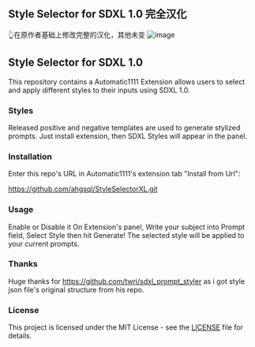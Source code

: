 
## Style Selector for SDXL 1.0 完全汉化
👆在原作者基础上修改完整的汉化，其他未变
![image](https://github.com/HelloARP/StyleSelectorXL_ZH/assets/100839391/dbe1d1bf-3bba-4ec4-b8bb-7f76bb8e995d)
## Style Selector for SDXL 1.0
This repository contains a Automatic1111 Extension allows users to select and apply different styles to their inputs using SDXL 1.0.

### Styles

Released positive and negative templates are used to generate stylized prompts. Just install extension, then SDXL Styles will appear in the panel.

### Installation

Enter this repo's URL in Automatic1111's extension tab "Install from Url":

https://github.com/ahgsql/StyleSelectorXL.git

### Usage

Enable or Disable it On Extension's panel, Write your subject into Prompt field,
Select Style then hit Generate!
The selected style will be applied to your current prompts.

### Thanks

Huge thanks for https://github.com/twri/sdxl_prompt_styler as i got style json file's original structure from his repo.

### License

This project is licensed under the MIT License - see the [LICENSE](LICENSE) file for details.
